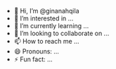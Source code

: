 - 👋 Hi, I’m @ginanahqila
- 👀 I’m interested in ...
- 🌱 I’m currently learning ...
- 💞️ I’m looking to collaborate on ...
- 📫 How to reach me ...
- 😄 Pronouns: ...
- ⚡ Fun fact: ...

<!---
ginanahqila/ginanahqila is a ✨ special ✨ repository because its `README.md` (this file) appears on your GitHub profile.
You can click the Preview link to take a look at your changes.
--->
